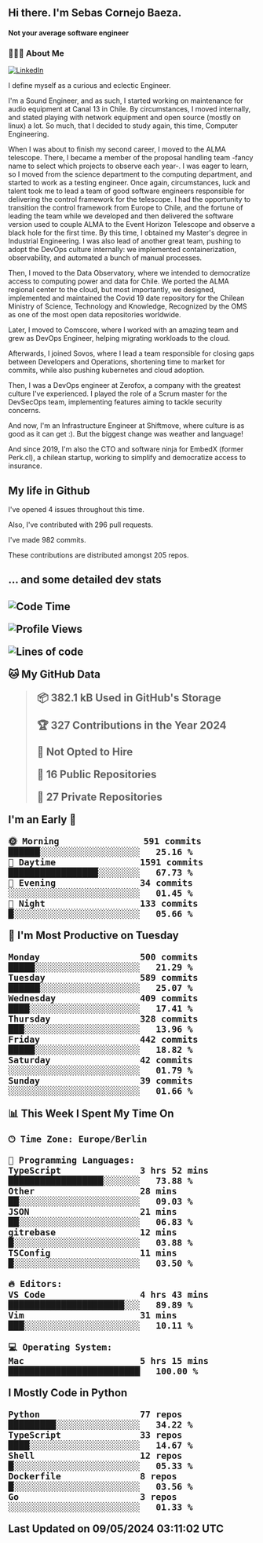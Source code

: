 <h2> Hi there.  I'm Sebas Cornejo Baeza.</h2>
<h4> Not your average software engineer</h4>
<h3> 👨🏻‍💻 About Me </h3>
<a href="http://linkedin.com/in/sebastian-cornejo-baeza/"><img alt="LinkedIn" src="https://img.shields.io/badge/Sebas%20Cornejo%20-informational?style=appveyor&logo=linkedin"></a>


I define myself as a curious and eclectic Engineer.

I'm a Sound Engineer, and as such, I started working on maintenance for audio equipment at Canal 13 in Chile.
By circumstances, I moved internally, and stated playing with network equipment and open source (mostly on linux) 
a lot. So much, that I decided to study again, this time, Computer Engineering.

When I was about to finish my second career, I moved to the ALMA telescope. There, I became a member of the proposal handling team
-fancy name to select which projects to observe each year-. 
I was eager to learn, so I moved from the science department to the computing department, and started to work as 
a testing engineer. Once again, circumstances, luck and talent took me to lead a team of good software engineers 
responsible for delivering the control framework for the telescope. I had the opportunity to transition the control framework from
Europe to Chile, and the fortune of leading the team while we developed and then delivered the software
version used to couple ALMA to the Event Horizon Telescope and observe a black hole for the first time.
By this time, I obtained my Master's degree in Industrial Engineering.
I was also lead of another great team, pushing to adopt the DevOps culture internally: we implemented containerization, observability, and automated a bunch of manual processes.

Then, I moved to the Data Observatory, where we intended to democratize access to computing power
and data for Chile. We ported the ALMA regional center to the cloud, but most importantly, we designed, implemented
and maintained the Covid 19 date repository for the Chilean Ministry of Science, Technology and Knowledge, Recognized by the OMS as one of the most open
data repositories worldwide.

Later, I moved to Comscore, where I worked with an amazing team and grew as DevOps Engineer, helping migrating workloads to the cloud.

Afterwards, I joined Sovos, where I lead a team responsible for closing gaps between Developers and Operations, shortening time to market for commits, while
also pushing kubernetes and cloud adoption.

Then, I was a DevOps engineer at Zerofox, a company with the greatest culture I've experienced. I played the role of a Scrum master for the DevSecOps team,
implementing features aiming to tackle security concerns.

And now, I'm an Infrastructure Engineer at Shiftmove, where culture is as good as it can get :). But the biggest change was weather and language!
 
And since 2019, I'm also the CTO and software ninja for EmbedX (former Perk.cl), a chilean startup, working to simplify and democratize access to insurance.

<h2> My life in Github </h2>

I've opened 4 issues throughout this time.

Also, I've contributed with 296 pull requests.

I've made 982 commits.

These contributions are distributed amongst 205 repos.

<h2>... and some detailed dev stats<h2>

<!--START_SECTION:waka-->
![Code Time](http://img.shields.io/badge/Code%20Time-729%20hrs%2032%20mins-blue)

![Profile Views](http://img.shields.io/badge/Profile%20Views-5-blue)

![Lines of code](https://img.shields.io/badge/From%20Hello%20World%20I%27ve%20Written-1.0%20million%20lines%20of%20code-blue)

**🐱 My GitHub Data** 

> 📦 382.1 kB Used in GitHub's Storage 
 > 
> 🏆 327 Contributions in the Year 2024
 > 
> 🚫 Not Opted to Hire
 > 
> 📜 16 Public Repositories 
 > 
> 🔑 27 Private Repositories 
 > 
**I'm an Early 🐤** 

```text
🌞 Morning                591 commits         ██████░░░░░░░░░░░░░░░░░░░   25.16 % 
🌆 Daytime                1591 commits        █████████████████░░░░░░░░   67.73 % 
🌃 Evening                34 commits          ░░░░░░░░░░░░░░░░░░░░░░░░░   01.45 % 
🌙 Night                  133 commits         █░░░░░░░░░░░░░░░░░░░░░░░░   05.66 % 
```
📅 **I'm Most Productive on Tuesday** 

```text
Monday                   500 commits         █████░░░░░░░░░░░░░░░░░░░░   21.29 % 
Tuesday                  589 commits         ██████░░░░░░░░░░░░░░░░░░░   25.07 % 
Wednesday                409 commits         ████░░░░░░░░░░░░░░░░░░░░░   17.41 % 
Thursday                 328 commits         ███░░░░░░░░░░░░░░░░░░░░░░   13.96 % 
Friday                   442 commits         █████░░░░░░░░░░░░░░░░░░░░   18.82 % 
Saturday                 42 commits          ░░░░░░░░░░░░░░░░░░░░░░░░░   01.79 % 
Sunday                   39 commits          ░░░░░░░░░░░░░░░░░░░░░░░░░   01.66 % 
```


📊 **This Week I Spent My Time On** 

```text
🕑︎ Time Zone: Europe/Berlin

💬 Programming Languages: 
TypeScript               3 hrs 52 mins       ██████████████████░░░░░░░   73.88 % 
Other                    28 mins             ██░░░░░░░░░░░░░░░░░░░░░░░   09.03 % 
JSON                     21 mins             ██░░░░░░░░░░░░░░░░░░░░░░░   06.83 % 
gitrebase                12 mins             █░░░░░░░░░░░░░░░░░░░░░░░░   03.88 % 
TSConfig                 11 mins             █░░░░░░░░░░░░░░░░░░░░░░░░   03.50 % 

🔥 Editors: 
VS Code                  4 hrs 43 mins       ██████████████████████░░░   89.89 % 
Vim                      31 mins             ███░░░░░░░░░░░░░░░░░░░░░░   10.11 % 

💻 Operating System: 
Mac                      5 hrs 15 mins       █████████████████████████   100.00 % 
```

**I Mostly Code in Python** 

```text
Python                   77 repos            █████████░░░░░░░░░░░░░░░░   34.22 % 
TypeScript               33 repos            ████░░░░░░░░░░░░░░░░░░░░░   14.67 % 
Shell                    12 repos            █░░░░░░░░░░░░░░░░░░░░░░░░   05.33 % 
Dockerfile               8 repos             █░░░░░░░░░░░░░░░░░░░░░░░░   03.56 % 
Go                       3 repos             ░░░░░░░░░░░░░░░░░░░░░░░░░   01.33 % 
```




 Last Updated on 09/05/2024 03:11:02 UTC
<!--END_SECTION:waka-->
